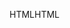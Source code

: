 <span data-ttu-id="29339-101">HTML</span><span class="sxs-lookup"><span data-stu-id="29339-101">HTML</span></span>